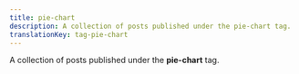 ```yaml
---
title: pie-chart
description: A collection of posts published under the pie-chart tag.
translationKey: tag-pie-chart
---
```

A collection of posts published under the **pie-chart** tag.
